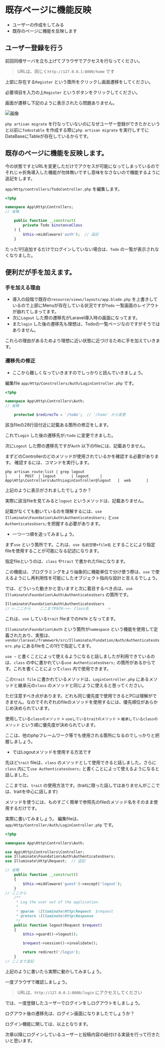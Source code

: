 # 既存ページに機能反映

- ユーザーの作成をしてみる
- 既存のページに機能を反映します

## ユーザー登録を行う

前回同様サーバを立ち上げてブラウザでアクセスを行なってください。
> URLは、同じく`http://127.0.0.1:8000/home` です

上部に存在する`Register` という箇所をクリックし画面遷移をしてください。

必要項目を入力の上`Register` というボタンをクリックしてください。

画面が遷移し下記のように表示されたら問題ありません。

![画像](https://github.com/hironeko/for_laravel_beginner/blob/master/images/login_success.png)

`php artisan migrate` を行なっていないのになぜユーザー登録ができたかというと以前に`Todostable` を作成する際に`php artisan migrate` を実行しすでにDataBaseにTableが存在しているからです。


## 既存のページに機能を反映します。

今の状態ですとURLを変更しただけでアクセスが可能になってしまっているのでそれじゃ折角導入した機能が勿体無いですし意味をなさないので機能するように追記をします。

`app/Http/controllers/TodoController.php` を編集します。

```php
<?php

namespace App\Http\Controllers;
// 省略

    public function __construct(
        private Todo $instanceClass
    ) {
        $this->middleware('auth');  // 追記
    }

```

たった1行追加するだけでログインしていない場合は、`Todo` の一覧が表示されなくなりました。

## 便利だが手を加えます。

### 手を加える理由
- 導入の段階で既存の`resource/views/layouts/app.blade.php` を上書きしているので上部にMenuが存在している状況ですが`Todo` 一覧画面のレイアウトが崩れてしまってます。
- 次に`Logout` した際の遷移先がLaravel導入時の画面になってます。
- また`login` した後の遷移先も理想は、Todoの一覧ページなのですがそうではありません。

これらの理由があるためより理想に近い状態に近づけるために手を加えていきます。


### 遷移先の修正

- ここから難しくなっていきますのでしっかりと読んでいきましょう。

編集file `app/Http/Constrollers/Auth/LoginController.php` です。

```php
<?php

namespace App\Http\Controllers\Auth;
// 省略

    protected $redirecTo = '/todo';  // '/home' から変更
```

該当fileの28行目付近に記載ある箇所の修正をします。

これで`Login` した後の遷移先が`/todo` に変更できました。

次に`Logout` した際の遷移先ですが`Auth` 以下のfileには、記載ありません。

まずどのControllerのどのメソッドが使用されているかを確認する必要があります。
確認するには、コマンドを実行します。

```shell
php artisan route:list | grep logout
|     |  POST  | logout       | logout     | App\Http\Controllers\Auth\LoginController@logout   |  web       |
```
上記のように表示がされましたでしょうか？

実際に該当fileを見てみると`logout` というメソッドは、記載ありません。

記載がなくても動いているのを理解するには、`use Illuminate\Foundation\Auth\AuthenticatesUsers;` と`use AuthenticatesUsers;`を把握する必要があります。

- 一つ一つ順を追ってみましょう。

まず`use` という箇所です。これは、`use 名前空間+file名` とすることにより指定fileを使用することが可能になる記述になります。

指定fileというのは、`class` や`trait` で書かれたfileになります。

この機能は、プログラミングをより抽象的に機能単位で分け使う際は、`use` で使えるようにし再利用性を可能にしたオブジェクト指向な設計と言えるでしょう。


では、どういった動きかと言いますと次に着目するべき点は、`use Illuminate\Foundation\Auth\AuthenticatesUsers` の箇所です。

```php
Illuminate\Foundation\Auth\AuthenticatesUsers
// <-ここから    ここまでPATH-><- Class名        ->
```
これは、`use` している`trait` fileまでの`PATH` となってます。

`Illuminate\Foundation\Auth` という箇所が`namespace` という機能を使用して定義されたおり、実態は、`vendor/laravel/framework/src/Illuminate/Fundation/Auth/AuthenticatesUsers.php` にあるfileをこの1行で指定してます。

`use ~` と書くことによって使えるようになると話しましたが利用できているのは、`class` の中に書かれている`use AuthenticatesUsers;` の箇所があるからです。これを書くことによって`class` 内で使用できます。

この`trait file` に書かれているメソッドは、`LoginController.php` にあるメソッドと継承元の`class` のメソッドと同じように使えると思ってください。

ただ注意すべき点があります。どれも同じ優先度で使用できるとPCは理解ができません。なのでそれぞれのfileのメソッドを使用するには、優先順位があらかじめ決められています。

使用している`classのメソッド` > `useしているtraitのメソッド` > `継承しているclassのメソッド` という順に優先度が決められています。

ここは、他のphpフレームワーク等でも使用される箇所になるのでしっかりと把握しましょう。

- ではLogoutメソッドを使用する方法です

先ほど`trait` fileは、`class` のメソッドとして使用できると話しました。さらに`class` 内にて`use AuthenticatesUsers;` と書くことによって使えるようになると話しました。

ここまでは、`trait` の使用方法です。(traitに限った話しではありませんがここでは、traitを中心に話します)

メソッドを使うには、ものすごく簡単で参照先のfileのメソッド名をそのまま使用するだけです。

実際に書いてみましょう。
編集fileは、`app/Http/Controller/Auth/LoginController.php` です。

```php
<?php

namespace App\Http\Controllers\Auth;

use App\Http\Controllers\Controller;
use Illuminate\Foundation\Auth\AuthenticatesUsers;
use Illuminate\Http\Request;  // 追記

// 省略
    public function __construct()
    {
        $this->middleware('guest')->except('logout');
    }
// ここから
    /**
     * Log the user out of the application.
     *
     * @param  \Illuminate\Http\Request  $request
     * @return \Illuminate\Http\Response
     */
    public function logout(Request $request)
    {
        $this->guard()->logout();

        $request->session()->invalidate();

        return redirect('/login');
    }
// ここまで追記

```

上記のように書いたら実際に動かしてみましょう。

一度ブラウザで確認しましょう。

> URLは、`http://127.0.0.1:8000/login` にアクセスしてください

では、一度登録したユーザーでログインをしログアウトをしましょう。

ログアウト後の遷移先は、ログイン画面になりましたでしょうか？


ログイン機能に関しては、以上となります。


次章以降にログインしているユーザーと投稿内容の紐付ける実装を行って行きたいと思います。
